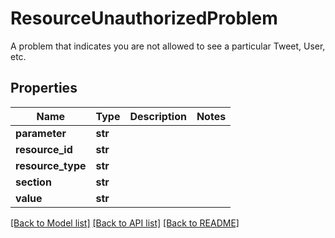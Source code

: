 # ResourceUnauthorizedProblem

A problem that indicates you are not allowed to see a particular Tweet, User, etc.

## Properties
Name | Type | Description | Notes
------------ | ------------- | ------------- | -------------
**parameter** | **str** |  | 
**resource_id** | **str** |  | 
**resource_type** | **str** |  | 
**section** | **str** |  | 
**value** | **str** |  | 

[[Back to Model list]](../README.md#documentation-for-models) [[Back to API list]](../README.md#documentation-for-api-endpoints) [[Back to README]](../README.md)


